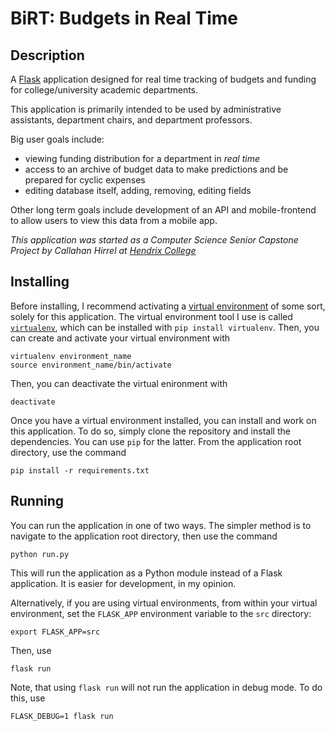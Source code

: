 # BiRT: Budgets in Real Time

## Description

A [Flask](http://flask.pocoo.org/) application designed for real time tracking of budgets and funding for college/university academic departments.

This application is primarily intended to be used by administrative assistants, department chairs, and department professors.

Big user goals include:
* viewing funding distribution for a department in *real time*
* access to an archive of budget data to make predictions and be prepared for cyclic expenses
* editing database itself, adding, removing, editing fields

Other long term goals include development of an API and mobile-frontend to allow users to view this data from a mobile app.

*This application was started as a Computer Science Senior Capstone Project by Callahan Hirrel at [Hendrix College](https://www.hendrix.edu)*

## Installing 

Before installing, I recommend activating a [virtual environment](https://pythontips.com/2013/07/30/what-is-virtualenv/) of some sort, solely for this application. The virtual environment tool I use is called [`virtualenv`](https://virtualenv.pypa.io/en/latest/), which can be installed with `pip install virtualenv`. Then, you can create and activate your virtual environment with
```
virtualenv environment_name
source environment_name/bin/activate
```
Then, you can deactivate the virtual enironment with
```
deactivate
```

Once you have a virtual environment installed, you can install and work on this application. To do so, simply clone the repository and install the dependencies. You can use `pip` for the latter. From the application root directory, use the command
```
pip install -r requirements.txt
```

## Running

You can run the application in one of two ways. The simpler method is to navigate to the application root directory, then use the command
```
python run.py
```
This will run the application as a Python module instead of a Flask application. It is easier for development, in my opinion.

Alternatively, if you are using virtual environments, from within your virtual environment, set the `FLASK_APP` environment variable to the `src` directory:
```
export FLASK_APP=src
```
Then, use
```
flask run
```
Note, that using `flask run` will not run the application in debug mode. To do this, use
```
FLASK_DEBUG=1 flask run
```
